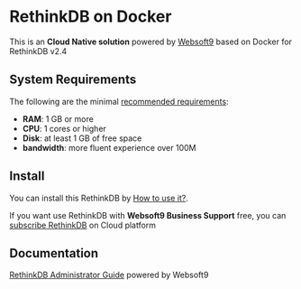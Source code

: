 # RethinkDB on Docker  

This is an **Cloud Native solution** powered by [Websoft9](https://www.websoft9.com) based on Docker for RethinkDB v2.4

## System Requirements

The following are the minimal [recommended requirements](https://www.rethinkdb.org/docs/user_guide/en/install-requirements.html):

* **RAM**: 1 GB or more
* **CPU**: 1 cores or higher
* **Disk**: at least 1 GB of free space
* **bandwidth**: more fluent experience over 100M  

## Install

You can install this RethinkDB by [How to use it?](https://github.com/Websoft9/docker-library#how-to-use-it).   

If you want use RethinkDB with **Websoft9 Business Support** free, you can [subscribe RethinkDB](https://www.websoft9.com/apps) on Cloud platform

## Documentation

[RethinkDB Administrator Guide](https://support.websoft9.com/docs/rethinkdb) powered by Websoft9
